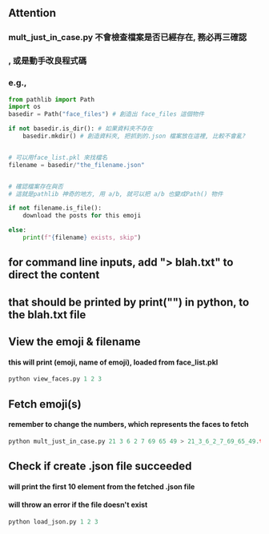 
## Attention

### mult_just_in_case.py 不會檢查檔案是否已經存在, 務必再三確認
### , 或是動手改良程式碼
### e.g.,
```python
from pathlib import Path
import os
basedir = Path("face_files") # 創造出 face_files 這個物件

if not basedir.is_dir(): # 如果資料夾不存在
    basedir.mkdir() # 創造資料夾, 把抓到的.json 檔案放在這裡, 比較不會亂?


# 可以用face_list.pkl 來找檔名
filename = basedir/"the_filename.json"


# 確認檔案存在與否
# 這就是pathlib 神奇的地方, 用 a/b, 就可以把 a/b 也變成Path() 物件

if not filename.is_file(): 
    download the posts for this emoji

else:
    print(f"{filename} exists, skip")

```

## for command line inputs, add "> blah.txt" to direct the content
##  that should be printed by print("") in python, to the blah.txt file


## View the emoji & filename

#### this will print (emoji, name of emoji), loaded from face_list.pkl

```python
python view_faces.py 1 2 3
```

## Fetch emoji(s)

#### remember to change the numbers, which represents the faces to fetch

```python
python mult_just_in_case.py 21 3 6 2 7 69 65 49 > 21_3_6_2_7_69_65_49.txt
```

## Check if create .json file succeeded

#### will print the first 10 element from the fetched .json file
#### will throw an error if the file doesn't exist

```python
python load_json.py 1 2 3
```



